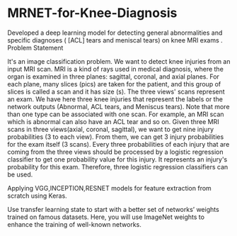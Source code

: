 # MRNET-for-Knee-Diagnosis
Developed a deep learning model for detecting general abnormalities and specific diagnoses ( [ACL] tears and meniscal tears) on knee MRI exams  . 
Problem Statement 


It's an image classification problem. We want to detect knee injuries from an input MRI scan.
MRI is a kind of rays used in medical diagnosis, where the organ is examined in three planes: sagittal, coronal, and axial planes. For each plane, many slices (pics) are taken for the patient, and this group of slices is called a scan and it has size (s). The three views' scans represent an exam.
We have here three knee injuries that represent the labels or the network outputs (Abnormal, ACL tears, and Meniscus tears). Note that more than one type can be associated with one scan. For example, an MRI scan which is abnormal can also have an ACL tear and so on.
Given three MRI scans in three views(axial, coronal, sagittal), we want to get nine injury probabilities (3 to each view). From them, we can get 3 injury probabilities for the exam itself (3 scans). Every three probabilities of each injury that are coming from the three views should be processed by a logistic regression classifier to get one probability value for this injury. It represents an injury's probability for this exam. Therefore, three logistic regression classifiers can be used.

Applying VGG,INCEPTION,RESNET models  for feature extraction from scratch using Keras.

Use transfer learning state to start with a better set of networks’ weights trained on famous datasets. Here, you will use ImageNet
weights to enhance the training of well-known networks.

